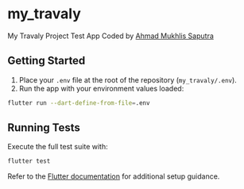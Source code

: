 # my_travaly

My Travaly Project Test App
Coded by [Ahmad Mukhlis Saputra](https://www.linkedin.com/in/ahmad-mukhlish/)

## Getting Started

1. Place your `.env` file at the root of the repository (`my_travaly/.env`).
2. Run the app with your environment values loaded:

```bash
flutter run --dart-define-from-file=.env
```

## Running Tests

Execute the full test suite with:

```bash
flutter test
```

Refer to the [Flutter documentation](https://docs.flutter.dev/) for additional setup guidance.
